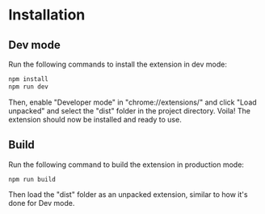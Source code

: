 # Installation 

## Dev mode

Run the following commands to install the extension in dev mode:

```bash
npm install
npm run dev
```

Then, enable "Developer mode" in "chrome://extensions/" and click "Load unpacked" and select the "dist" folder in the project directory.
Voila! The extension should now be installed and ready to use.

## Build

Run the following command to build the extension in production mode:

```bash
npm run build
```

Then load the "dist" folder as an unpacked extension, similar to how it's done for Dev mode.